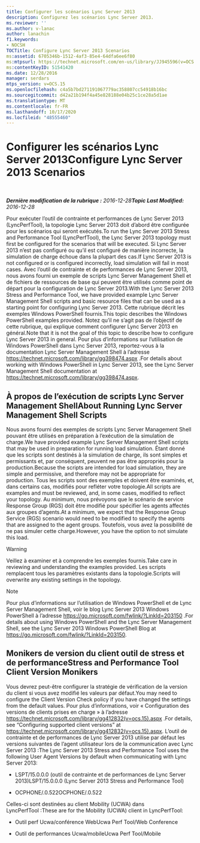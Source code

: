 ```yaml
---
title: Configurer les scénarios Lync Server 2013
description: Configurez les scénarios Lync Server 2013.
ms.reviewer: ''
ms.author: v-lanac
author: lanachin
f1.keywords:
- NOCSH
TOCTitle: Configure Lync Server 2013 Scenarios
ms:assetid: 6705346b-1512-4af3-85e4-64dfa6ee6f80
ms:mtpsurl: https://technet.microsoft.com/en-us/library/JJ945596(v=OCS.15)
ms:contentKeyID: 51541420
ms.date: 12/28/2016
manager: serdars
mtps_version: v=OCS.15
ms.openlocfilehash: c4a5b7bd271191067779ac358807cc54918b16bc
ms.sourcegitcommit: d42a21b194f4a45e828188e04b25c1ce28a5d1ae
ms.translationtype: MT
ms.contentlocale: fr-FR
ms.lasthandoff: 10/17/2020
ms.locfileid: "48555460"
---
```

# <a name="configure-lync-server-2013-scenarios"></a><span data-ttu-id="3eacc-103">Configurer les scénarios Lync Server 2013</span><span class="sxs-lookup"><span data-stu-id="3eacc-103">Configure Lync Server 2013 Scenarios</span></span>

<div data-xmlns="http://www.w3.org/1999/xhtml">

<div class="topic" data-xmlns="http://www.w3.org/1999/xhtml" data-msxsl="urn:schemas-microsoft-com:xslt" data-cs="https://msdn.microsoft.com/">

<div data-asp="https://msdn2.microsoft.com/asp">



</div>

<div id="mainSection">

<div id="mainBody">

<span> </span>

<span data-ttu-id="3eacc-104">_**Dernière modification de la rubrique :** 2016-12-28_</span><span class="sxs-lookup"><span data-stu-id="3eacc-104">_**Topic Last Modified:** 2016-12-28_</span></span>

<span data-ttu-id="3eacc-105">Pour exécuter l’outil de contrainte et performances de Lync Server 2013 (LyncPerfTool), la topologie Lync Server 2013 doit d’abord être configurée pour les scénarios qui seront exécutés.</span><span class="sxs-lookup"><span data-stu-id="3eacc-105">To run the Lync Server 2013 Stress and Performance Tool (LyncPerfTool), the Lync Server 2013 topology must first be configured for the scenarios that will be executed.</span></span> <span data-ttu-id="3eacc-106">Si Lync Server 2013 n’est pas configuré ou qu’il est configuré de manière incorrecte, la simulation de charge échoue dans la plupart des cas.</span><span class="sxs-lookup"><span data-stu-id="3eacc-106">If Lync Server 2013 is not configured or is configured incorrectly, load simulation will fail in most cases.</span></span> <span data-ttu-id="3eacc-107">Avec l’outil de contrainte et de performances de Lync Server 2013, nous avons fourni un exemple de scripts Lync Server Management Shell et de fichiers de ressources de base qui peuvent être utilisés comme point de départ pour la configuration de Lync Server 2013.</span><span class="sxs-lookup"><span data-stu-id="3eacc-107">With the Lync Server 2013 Stress and Performance Tool, we have provided example Lync Server Management Shell scripts and basic resource files that can be used as a starting point for configuring Lync Server 2013.</span></span> <span data-ttu-id="3eacc-108">Cette rubrique décrit les exemples Windows PowerShell fournis.</span><span class="sxs-lookup"><span data-stu-id="3eacc-108">This topic describes the Windows PowerShell examples provided.</span></span> <span data-ttu-id="3eacc-109">Notez qu’il ne s’agit pas de l’objectif de cette rubrique, qui explique comment configurer Lync Server 2013 en général.</span><span class="sxs-lookup"><span data-stu-id="3eacc-109">Note that it is not the goal of this topic to describe how to configure Lync Server 2013 in general.</span></span> <span data-ttu-id="3eacc-110">Pour plus d’informations sur l’utilisation de Windows PowerShell dans Lync Server 2013, reportez-vous à la documentation Lync Server Management Shell à l’adresse <https://technet.microsoft.com/library/gg398474.aspx> .</span><span class="sxs-lookup"><span data-stu-id="3eacc-110">For details about working with Windows PowerShell in Lync Server 2013, see the Lync Server Management Shell documentation at <https://technet.microsoft.com/library/gg398474.aspx>.</span></span>

<div>

## <a name="about-running-lync-server-management-shell-scripts"></a><span data-ttu-id="3eacc-111">À propos de l’exécution de scripts Lync Server Management Shell</span><span class="sxs-lookup"><span data-stu-id="3eacc-111">About Running Lync Server Management Shell Scripts</span></span>

<span data-ttu-id="3eacc-112">Nous avons fourni des exemples de scripts Lync Server Management Shell pouvant être utilisés en préparation à l’exécution de la simulation de charge.</span><span class="sxs-lookup"><span data-stu-id="3eacc-112">We have provided example Lync Server Management Shell scripts that may be used in preparation for running load simulation.</span></span> <span data-ttu-id="3eacc-113">Étant donné que les scripts sont destinés à la simulation de charge, ils sont simples et permissants et, par conséquent, peuvent ne pas être appropriés pour la production.</span><span class="sxs-lookup"><span data-stu-id="3eacc-113">Because the scripts are intended for load simulation, they are simple and permissive, and therefore may not be appropriate for production.</span></span> <span data-ttu-id="3eacc-114">Tous les scripts sont des exemples et doivent être examinés, et, dans certains cas, modifiés pour refléter votre topologie.</span><span class="sxs-lookup"><span data-stu-id="3eacc-114">All scripts are examples and must be reviewed, and, in some cases, modified to reflect your topology.</span></span> <span data-ttu-id="3eacc-115">Au minimum, nous prévoyons que le scénario de service Response Group (RGS) doit être modifié pour spécifier les agents affectés aux groupes d’agents.</span><span class="sxs-lookup"><span data-stu-id="3eacc-115">At a minimum, we expect that the Response Group Service (RGS) scenario would need to be modified to specify the agents that are assigned to the agent groups.</span></span> <span data-ttu-id="3eacc-116">Toutefois, vous avez la possibilité de ne pas simuler cette charge.</span><span class="sxs-lookup"><span data-stu-id="3eacc-116">However, you have the option to not simulate this load.</span></span>

<div>


> [!WARNING]  
> <span data-ttu-id="3eacc-117">Veillez à examiner et à comprendre les exemples fournis.</span><span class="sxs-lookup"><span data-stu-id="3eacc-117">Take care in reviewing and understanding the examples provided.</span></span> <span data-ttu-id="3eacc-118">Les scripts remplacent tous les paramètres existants dans la topologie.</span><span class="sxs-lookup"><span data-stu-id="3eacc-118">Scripts will overwrite any existing settings in the topology.</span></span>



</div>

<div>


> [!NOTE]  
> <span data-ttu-id="3eacc-119">Pour plus d’informations sur l’utilisation de Windows PowerShell et de Lync Server Management Shell, voir le blog Lync Server 2013 Windows PowerShell à l’adresse <A href="https://go.microsoft.com/fwlink/?linkid=203150">https://go.microsoft.com/fwlink/?LinkId=203150</A> .</span><span class="sxs-lookup"><span data-stu-id="3eacc-119">For details about using Windows PowerShell and the Lync Server Management Shell, see the Lync Server 2013 Windows PowerShell Blog at <A href="https://go.microsoft.com/fwlink/?linkid=203150">https://go.microsoft.com/fwlink/?LinkId=203150</A>.</span></span>



</div>

</div>

<div>

## <a name="stress-and-performance-tool-client-version-monikers"></a><span data-ttu-id="3eacc-120">Monikers de version du client outil de stress et de performance</span><span class="sxs-lookup"><span data-stu-id="3eacc-120">Stress and Performance Tool Client Version Monikers</span></span>

<span data-ttu-id="3eacc-121">Vous devrez peut-être configurer la stratégie de vérification de la version du client si vous avez modifié les valeurs par défaut.</span><span class="sxs-lookup"><span data-stu-id="3eacc-121">You may need to configure the Client Version Check policy if you have changed the settings from the default values.</span></span> <span data-ttu-id="3eacc-122">Pour plus d’informations, voir « Configuration des versions de clients prises en charge » à l’adresse <https://technet.microsoft.com/library/gg412832(v=ocs.15).aspx> .</span><span class="sxs-lookup"><span data-stu-id="3eacc-122">For details, see “Configuring supported client versions” at <https://technet.microsoft.com/library/gg412832(v=ocs.15).aspx>.</span></span> <span data-ttu-id="3eacc-123">L’outil de contrainte et de performances de Lync Server 2013 utilise par défaut les versions suivantes de l’agent utilisateur lors de la communication avec Lync Server 2013 :</span><span class="sxs-lookup"><span data-stu-id="3eacc-123">The Lync Server 2013 Stress and Performance Tool uses the following User Agent Versions by default when communicating with Lync Server 2013:</span></span>

  - <span data-ttu-id="3eacc-124">LSPT/15.0.0.0 (outil de contrainte et de performances de Lync Server 2013)</span><span class="sxs-lookup"><span data-stu-id="3eacc-124">LSPT/15.0.0.0 (Lync Server 2013 Stress and Performance Tool)</span></span>

  - <span data-ttu-id="3eacc-125">OCPHONE/.0.522</span><span class="sxs-lookup"><span data-stu-id="3eacc-125">OCPHONE/.0.522</span></span>

<span data-ttu-id="3eacc-126">Celles-ci sont destinées au client Mobility (UCWA) dans LyncPerfTool :</span><span class="sxs-lookup"><span data-stu-id="3eacc-126">These are for the Mobility (UCWA) client in LyncPerfTool:</span></span>

  - <span data-ttu-id="3eacc-127">Outil perf Ucwa/conférence Web</span><span class="sxs-lookup"><span data-stu-id="3eacc-127">Ucwa Perf Tool/Web Conference</span></span>

  - <span data-ttu-id="3eacc-128">Outil de performances Ucwa/mobile</span><span class="sxs-lookup"><span data-stu-id="3eacc-128">Ucwa Perf Tool/Mobile</span></span>

</div>

</div>

<span> </span>

</div>

</div>

</div>

